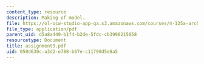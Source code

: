 ```yaml
---
content_type: resource
description: Making of model.
file: https://ol-ocw-studio-app-qa.s3.amazonaws.com/courses/4-125a-architecture-studio-building-in-landscapes-fall-2005/050d630ca3d2e788b67ec11790d5e8a5_assignment9.pdf
file_type: application/pdf
parent_uid: d5a8a449-b1f4-b2de-5fdc-cb3990215058
resourcetype: Document
title: assignment9.pdf
uid: 050d630c-a3d2-e788-b67e-c11790d5e8a5
---
```


